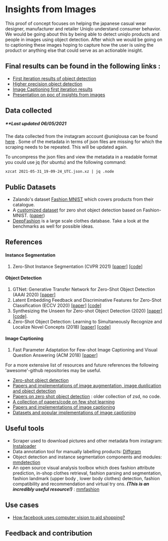# Insights from Images
This proof of concept focuses on helping the japanese casual wear designer, manufacturer and retailer Uniqlo understand consumer behavior. We would be going about this by being able to detect uniqlo products and people in images using object detection. After which we would be going on to captioning these images hoping to capture how the user is using the product or anything else that could serve as an actionable insight.

## Final results can be found in the following links : 
- [First iteration results of object detection](https://docs.google.com/document/d/1leReyR9DA2lXgw79E1_p3VAj1fZOeOz2OR4sFo_Vej8/edit?usp=sharing)
- [Higher precision object detection](https://docs.google.com/document/d/1HjyabaysBtBvYmTqeOc6Z8J-7GgFNML8MwzONHhhObE/edit?usp=sharing)
- [Image Captioning first iteration results](https://docs.google.com/document/d/132Y-U--M0RVxsyUefTkoba17jXZkz5VRlghiu_AlRlg/edit?usp=sharing)
- [Presentation on poc of insights from images](https://docs.google.com/presentation/d/1xgAUwv6C65SMrzRIYnuiyTgX3am_Q37Ett1TVt9ERlo/edit?usp=sharing)



## Data collected

##### **Last updated 06/05/2021

The data collected from the instagram account @uniqlousa can be found [here](https://drive.google.com/drive/folders/1pOhZzIuDAAYGgHg9m_q_EYC4aqcRBHEt?sp=sharing) . Some of the metadata in terms of json files are missing for which the scraping needs to be repeated.  This will be updated again.

To uncompress the json files and view the metadata in a readable format you could use jq (for ubuntu) and the following command:

	xzcat 2021-05-31_19-09-24_UTC.json.xz | jq .node
	


## Public Datasets
- Zalando's dataset [Fashion MNIST](https://github.com/zalandoresearch/fashion-mnist) which covers products from their catalogue.
- A [customized dataset](https://github.com/berkandemirel/fashion-zero-shot-detection-dataset)  for zero shot object detection based on Fashion-MNIST. ([paper](https://arxiv.org/pdf/1805.06157.pdf))
- [DeepFashion](http://mmlab.ie.cuhk.edu.hk/projects/DeepFashion.html) is a large scale clothes database. Take a look at the benchmarks as well for possible ideas. 



## References 



#### Instance Segmentation
1. Zero-Shot Instance Segmentation (CVPR 2021) [[paper]](https://arxiv.org/pdf/2104.06601.pdf) [[code]](https://github.com/zhengye1995/Zero-shot-Instance-Segmentation) 

#### Object Detection 

1. GTNet: Generative Transfer Network for Zero-Shot Object Detection (AAAI 2020) [[paper]](https://arxiv.org/pdf/2001.06812v2.pdf) 
4. Latent Embedding Feedback and Discriminative Features for Zero-Shot Classification (ECCV 2020) [[paper]](https://www.ecva.net/papers/eccv_2020/papers_ECCV/papers/123670477.pdf)  [[code]](https://github.com/akshitac8/tfvaegan) 
5. Synthesizing the Unseen for Zero-shot Object Detection (2020) [[paper]](https://arxiv.org/pdf/2010.09425v1.pdf)  [[code]](https://github.com/nasir6/zero_shot_detection).
3. Zero-Shot Object Detection: Learning to Simultaneously Recognize and Localize Novel Concepts (2018) [[paper]](https://arxiv.org/abs/1803.06049) [[code]](https://github.com/salman-h-khan/ZSD_Release) 





#### Image Captioning
1. Fast Parameter Adaptation for Few-shot Image Captioning
and Visual Question Answering (ACM 2018) [[paper]](https://xuanyidong.com/resources/papers/ACM-MM-18-FPAIT.pdf) 


For a more extensive list of resources and future references the following 'awesome'-github repositories may be useful.
 
- [Zero-shot object detection ](https://github.com/KennithLi/Awesome-Zero-Shot-Object-Detection) 
- [Papers and implementations of image augmentation, image duplication and object detection](https://github.com/daicoolb/Awesome-Object-Detections) 
- [Papers on zero shot object detection](https://github.com/amusi/awesome-object-detection) : older collection of zsd, no code.
- [A collection of papers/code on few shot learning](https://github.com/Duan-JM/awesome-papers-fewshot)
- [Papers and implementations of image captioning](https://github.com/forence/Awesome-Visual-Captioning) 
- [Datasets and popular implementations of image captioning](https://ghttps://github.com/zhjohnchan/awesome-image-captioning) 





## Useful tools
- Scraper used to download pictures and other metadata from instagram: [Instaloader](https://instaloader.github.io/) 
- Data annotation tool for manually labelling products: [Diffgram](https://diffgram.com/) 
- Object detection and instance segmentation components and modules: [mmdetection](https://github.com/open-mmlab/mmdetection) 
- An open source visual analysis toolbox which does fashion attribute prediction, in-shop clothes retrieval, fashion parsing and segmentation, fashion landmark (upper body , lower body clothes) detection, fashion compatibility and recommendation and virtual try ons. ***(This is an incredibly useful resource!)*** : [mmfashion](https://github.com/open-mmlab/mmfashion) 


## Use cases 
- [How facebook uses computer vision to aid shopping?](https://ai.facebook.com/blog/advancing-ai-to-make-shopping-easier-for-everyone/ ) 

## Feedback and contribution

